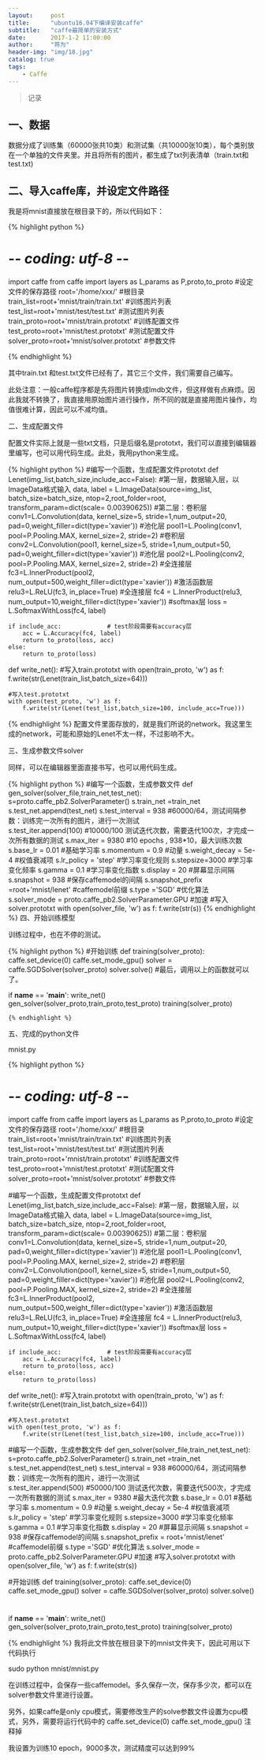 ```yaml
---
layout:     post
title:      "ubuntu16.04下编译安装caffe"
subtitle:   "caffe最简单的安装方式"
date:       2017-1-2 11:00:00
author:     "蒋为"
header-img: "img/18.jpg"
catalog: true
tags:
    - Caffe
---
```

>记录

## 一、数据

数据分成了训练集（60000张共10类）和测试集（共10000张10类），每个类别放在一个单独的文件夹里。并且将所有的图片，都生成了txt列表清单（train.txt和test.txt)


## 二、导入caffe库，并设定文件路径

我是将mnist直接放在根目录下的，所以代码如下：

{% highlight python %}
# -*- coding: utf-8 -*-

import caffe
from caffe import layers as L,params as P,proto,to_proto
#设定文件的保存路径
root='/home/xxx/'                           #根目录
train_list=root+'mnist/train/train.txt'     #训练图片列表
test_list=root+'mnist/test/test.txt'        #测试图片列表
train_proto=root+'mnist/train.prototxt'     #训练配置文件
test_proto=root+'mnist/test.prototxt'       #测试配置文件
solver_proto=root+'mnist/solver.prototxt'   #参数文件


{% endhighlight %}

其中train.txt 和test.txt文件已经有了，其它三个文件，我们需要自己编写。

此处注意：一般caffe程序都是先将图片转换成lmdb文件，但这样做有点麻烦。因此我就不转换了，我直接用原始图片进行操作，所不同的就是直接用图片操作，均值很难计算，因此可以不减均值。

二、生成配置文件

配置文件实际上就是一些txt文档，只是后缀名是prototxt，我们可以直接到编辑器里编写，也可以用代码生成。此处，我用python来生成。

{% highlight python %}
#编写一个函数，生成配置文件prototxt
def Lenet(img_list,batch_size,include_acc=False):
    #第一层，数据输入层，以ImageData格式输入
    data, label = L.ImageData(source=img_list, batch_size=batch_size, ntop=2,root_folder=root,
        transform_param=dict(scale= 0.00390625))
    #第二层：卷积层
    conv1=L.Convolution(data, kernel_size=5, stride=1,num_output=20, pad=0,weight_filler=dict(type='xavier'))
    #池化层
    pool1=L.Pooling(conv1, pool=P.Pooling.MAX, kernel_size=2, stride=2)
    #卷积层
    conv2=L.Convolution(pool1, kernel_size=5, stride=1,num_output=50, pad=0,weight_filler=dict(type='xavier'))
    #池化层
    pool2=L.Pooling(conv2, pool=P.Pooling.MAX, kernel_size=2, stride=2)
    #全连接层
    fc3=L.InnerProduct(pool2, num_output=500,weight_filler=dict(type='xavier'))
    #激活函数层
    relu3=L.ReLU(fc3, in_place=True)
    #全连接层
    fc4 = L.InnerProduct(relu3, num_output=10,weight_filler=dict(type='xavier'))
    #softmax层
    loss = L.SoftmaxWithLoss(fc4, label)
    
    if include_acc:             # test阶段需要有accuracy层
        acc = L.Accuracy(fc4, label)
        return to_proto(loss, acc)
    else:
        return to_proto(loss)
    
def write_net():
    #写入train.prototxt
    with open(train_proto, 'w') as f:
        f.write(str(Lenet(train_list,batch_size=64)))

    #写入test.prototxt    
    with open(test_proto, 'w') as f:
        f.write(str(Lenet(test_list,batch_size=100, include_acc=True)))
{% endhighlight %}
配置文件里面存放的，就是我们所说的network。我这里生成的network，可能和原始的Lenet不太一样，不过影响不大。

三、生成参数文件solver

同样，可以在编辑器里面直接书写，也可以用代码生成。

{% highlight python %}
#编写一个函数，生成参数文件
def gen_solver(solver_file,train_net,test_net):
    s=proto.caffe_pb2.SolverParameter()
    s.train_net =train_net
    s.test_net.append(test_net)
    s.test_interval = 938    #60000/64，测试间隔参数：训练完一次所有的图片，进行一次测试  
    s.test_iter.append(100)  #10000/100 测试迭代次数，需要迭代100次，才完成一次所有数据的测试
    s.max_iter = 9380       #10 epochs , 938*10，最大训练次数
    s.base_lr = 0.01    #基础学习率
    s.momentum = 0.9    #动量
    s.weight_decay = 5e-4  #权值衰减项
    s.lr_policy = 'step'   #学习率变化规则
    s.stepsize=3000         #学习率变化频率
    s.gamma = 0.1          #学习率变化指数
    s.display = 20         #屏幕显示间隔
    s.snapshot = 938       #保存caffemodel的间隔
    s.snapshot_prefix =root+'mnist/lenet'   #caffemodel前缀
    s.type ='SGD'         #优化算法
    s.solver_mode = proto.caffe_pb2.SolverParameter.GPU    #加速
    #写入solver.prototxt
    with open(solver_file, 'w') as f:
        f.write(str(s))
{% endhighlight %}
四、开始训练模型

训练过程中，也在不停的测试。


{% highlight python %}
#开始训练
def training(solver_proto):
    caffe.set_device(0)
    caffe.set_mode_gpu()
    solver = caffe.SGDSolver(solver_proto)
    solver.solve()
#最后，调用以上的函数就可以了。

if __name__ == '__main__':
    write_net()
    gen_solver(solver_proto,train_proto,test_proto) 
    training(solver_proto)
	
	
	{% endhighlight %}
五、完成的python文件

mnist.py

{% highlight python %}
 
 # -*- coding: utf-8 -*-

import caffe
from caffe import layers as L,params as P,proto,to_proto
#设定文件的保存路径
root='/home/xxx/'                           #根目录
train_list=root+'mnist/train/train.txt'     #训练图片列表
test_list=root+'mnist/test/test.txt'        #测试图片列表
train_proto=root+'mnist/train.prototxt'     #训练配置文件
test_proto=root+'mnist/test.prototxt'       #测试配置文件
solver_proto=root+'mnist/solver.prototxt'   #参数文件

#编写一个函数，生成配置文件prototxt
def Lenet(img_list,batch_size,include_acc=False):
    #第一层，数据输入层，以ImageData格式输入
    data, label = L.ImageData(source=img_list, batch_size=batch_size, ntop=2,root_folder=root,
        transform_param=dict(scale= 0.00390625))
    #第二层：卷积层
    conv1=L.Convolution(data, kernel_size=5, stride=1,num_output=20, pad=0,weight_filler=dict(type='xavier'))
    #池化层
    pool1=L.Pooling(conv1, pool=P.Pooling.MAX, kernel_size=2, stride=2)
    #卷积层
    conv2=L.Convolution(pool1, kernel_size=5, stride=1,num_output=50, pad=0,weight_filler=dict(type='xavier'))
    #池化层
    pool2=L.Pooling(conv2, pool=P.Pooling.MAX, kernel_size=2, stride=2)
    #全连接层
    fc3=L.InnerProduct(pool2, num_output=500,weight_filler=dict(type='xavier'))
    #激活函数层
    relu3=L.ReLU(fc3, in_place=True)
    #全连接层
    fc4 = L.InnerProduct(relu3, num_output=10,weight_filler=dict(type='xavier'))
    #softmax层
    loss = L.SoftmaxWithLoss(fc4, label)
    
    if include_acc:             # test阶段需要有accuracy层
        acc = L.Accuracy(fc4, label)
        return to_proto(loss, acc)
    else:
        return to_proto(loss)
    
def write_net():
    #写入train.prototxt
    with open(train_proto, 'w') as f:
        f.write(str(Lenet(train_list,batch_size=64)))

    #写入test.prototxt    
    with open(test_proto, 'w') as f:
        f.write(str(Lenet(test_list,batch_size=100, include_acc=True)))

#编写一个函数，生成参数文件
def gen_solver(solver_file,train_net,test_net):
    s=proto.caffe_pb2.SolverParameter()
    s.train_net =train_net
    s.test_net.append(test_net)
    s.test_interval = 938    #60000/64，测试间隔参数：训练完一次所有的图片，进行一次测试  
    s.test_iter.append(500)  #50000/100 测试迭代次数，需要迭代500次，才完成一次所有数据的测试
    s.max_iter = 9380       #最大迭代次数
    s.base_lr = 0.01    #基础学习率
    s.momentum = 0.9    #动量
    s.weight_decay = 5e-4  #权值衰减项
    s.lr_policy = 'step'   #学习率变化规则
    s.stepsize=3000         #学习率变化频率
    s.gamma = 0.1          #学习率变化指数
    s.display = 20         #屏幕显示间隔
    s.snapshot = 938       #保存caffemodel的间隔
    s.snapshot_prefix = root+'mnist/lenet'   #caffemodel前缀
    s.type ='SGD'         #优化算法
    s.solver_mode = proto.caffe_pb2.SolverParameter.GPU    #加速
    #写入solver.prototxt
    with open(solver_file, 'w') as f:
        f.write(str(s))
  
#开始训练
def training(solver_proto):
    caffe.set_device(0)
    caffe.set_mode_gpu()
    solver = caffe.SGDSolver(solver_proto)
    solver.solve()
#
if __name__ == '__main__':
    write_net()
    gen_solver(solver_proto,train_proto,test_proto) 
    training(solver_proto)
 
 
{% endhighlight %}
我将此文件放在根目录下的mnist文件夹下，因此可用以下代码执行

sudo python mnist/mnist.py

在训练过程中，会保存一些caffemodel。多久保存一次，保存多少次，都可以在solver参数文件里进行设置。

另外，如果caffe是only cpu模式，需要修改生产的solve参数文件设置为cpu模式，另外，需要将运行代码中的
    caffe.set_device(0)
    caffe.set_mode_gpu()
注释掉


我设置为训练10 epoch，9000多次，测试精度可以达到99%

